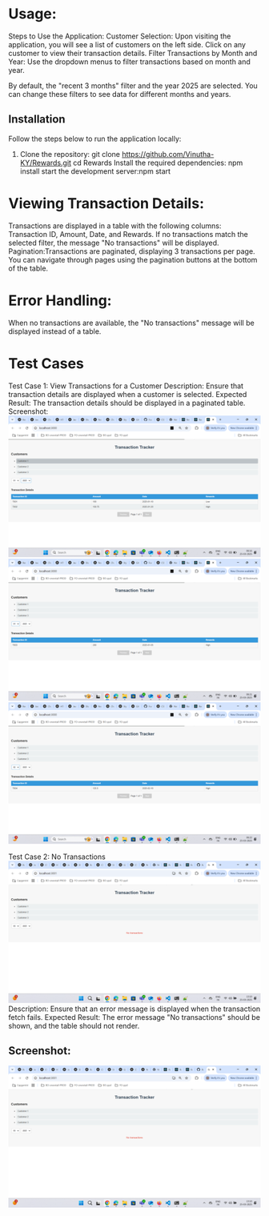 
# Usage:

Steps to Use the Application:
Customer Selection:
Upon visiting the application, you will see a list of customers on the left side.
Click on any customer to view their transaction details.
Filter Transactions by Month and Year:
Use the dropdown menus to filter transactions based on month and year.

By default, the "recent 3 months" filter and the year 2025 are selected. You can change these filters to see data for different months and years.

## Installation
Follow the steps below to run the application locally:
1. Clone the repository:
   git clone https://github.com/Vinutha-KY/Rewards.git
   cd Rewards
   Install the required dependencies: npm install
   start the development server:npm start

# Viewing Transaction Details:
Transactions are displayed in a table with the following columns: Transaction ID, Amount, Date, and Rewards.
If no transactions match the selected filter, the message "No transactions" will be displayed.
Pagination:Transactions are paginated, displaying 3 transactions per page.
You can navigate through pages using the pagination buttons at the bottom of the table.

# Error Handling:
When no transactions are available, the "No transactions" message will be displayed instead of a table.

# Test Cases
Test Case 1: View Transactions for a Customer
Description: Ensure that transaction details are displayed when a customer is selected.
Expected Result: The transaction details should be displayed in a paginated table.
Screenshot: ![alt text](image.png) ![alt text](image-2.png) ![alt text](image-3.png)

Test Case 2:  No Transactions ![alt text](image-1.png)
Description: Ensure that an error message is displayed when the transaction fetch fails.
Expected Result: The error message "No transactions" should be shown, and the table should not render.

Screenshot:
-
![alt text](image-1.png)

